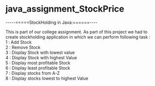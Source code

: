 # java_assignment_StockPrice
-----=====StockHolding in Java:======----

This is part of our college assignment.
As part of this project we had to create stockholding application in which we can perform following task :
<br />1 : Add Stock
<br />2 : Remove Stock
<br />3 : Display Stock with lowest value
<br />4 : Display Stock with highest Value
<br />5 : Display most profitable Stock
<br />6 : Display least profitable Stock
<br />7 : Display stocks from A-Z
<br />8 : Display stocks lowest to highest Value
